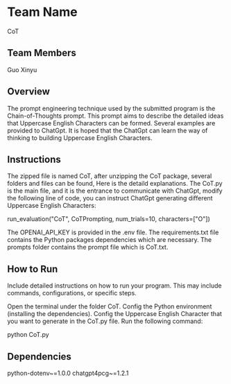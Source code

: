 # Team Name

CoT

## Team Members

Guo Xinyu

## Overview

The prompt engineering technique used by the submitted program is the Chain-of-Thoughts prompt. This prompt aims to
describe the detailed ideas that Uppercase English Characters can be formed. Several examples are provided to ChatGpt. 
It is hoped that the ChatGpt can learn the way of thinking to building Uppercase English Characters.

## Instructions

The zipped file is named CoT, after unzipping the CoT package, several folders and files can be found, Here is the 
detaild explanations. The CoT.py is the main file, and it is the entrance to communicate with ChatGpt, modify the 
following line of code, you can instruct ChatGpt generating different Uppercase English Characters:

run_evaluation("CoT", CoTPrompting, num_trials=10, characters=["O"])

The OPENAI_API_KEY is provided in the .env file. The requirements.txt file contains the Python 
packages dependencies which are necessary. The prompts folder contains the prompt file which is CoT.txt.

## How to Run

Include detailed instructions on how to run your program. This may include commands, configurations, or specific steps.

Open the terminal under the folder CoT. Config the Python environment (installing the dependencies). Config the 
Uppercase English Character that you want to generate in the CoT.py file. Run the following command:

python CoT.py

## Dependencies

python-dotenv~=1.0.0
chatgpt4pcg~=1.2.1
